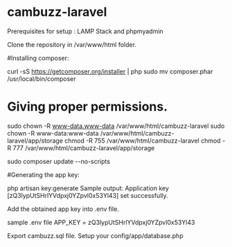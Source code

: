 # cambuzz-laravel
Prerequisites for setup : LAMP Stack and phpmyadmin

Clone the repository in /var/www/html folder.

#Installing composer:

curl -sS https://getcomposer.org/installer | php
sudo mv composer.phar /usr/local/bin/composer

# Giving proper permissions.

sudo chown -R www-data.www-data /var/www/html/cambuzz-laravel
sudo chown -R www-data:www-data 
/var/www/html/cambuzz-laravel/app/storage
chmod -R 755 /var/www/html/cambuzz-laravel
chmod -R 777 /var/www/html/cambuzz-laravel/app/storage


sudo composer update --no-scripts 



#Generating the app key:

php artisan key:generate
Sample output: 
Application key [zQ3lypUtSHrlYVdpxj0YZpvl0x53Yl43] set successfully.

Add the obtained app key into .env file.

sample .env file
APP_KEY = zQ3lypUtSHrlYVdpxj0YZpvl0x53Yl43

Export cambuzz.sql file.
Setup your config/app/database.php

